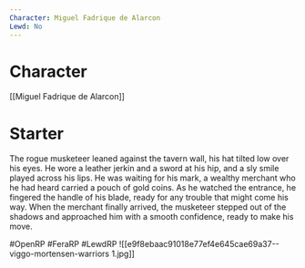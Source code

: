 ```yaml
---
Character: Miguel Fadrique de Alarcon
Lewd: No
---
```

# Character
[[Miguel Fadrique de Alarcon]]

# Starter
The rogue musketeer leaned against the tavern wall, his hat tilted low over his eyes. He wore a leather jerkin and a sword at his hip, and a sly smile played across his lips. He was waiting for his mark, a wealthy merchant who he had heard carried a pouch of gold coins. As he watched the entrance, he fingered the handle of his blade, ready for any trouble that might come his way. When the merchant finally arrived, the musketeer stepped out of the shadows and approached him with a smooth confidence, ready to make his move.

#OpenRP #FeraRP #LewdRP
![[e9f8ebaac91018e77ef4e645cae69a37--viggo-mortensen-warriors 1.jpg]]